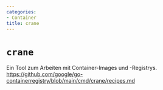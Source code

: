 ```yaml
---
categories:
- Container
title: crane
---
```


# `crane`

Ein Tool zum Arbeiten mit Container-Images und -Registrys.
<https://github.com/google/go-containerregistry/blob/main/cmd/crane/recipes.md>
